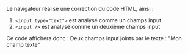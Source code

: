 Le navigateur réalise une correction du code HTML, ainsi :
1. ``<input type="text">`` est analysé comme un champs input
2. ``<input />`` est analysé comme un deuxième champs input 

Ce code affichera donc :
Deux champs input joints par le texte : "Mon champ texte"